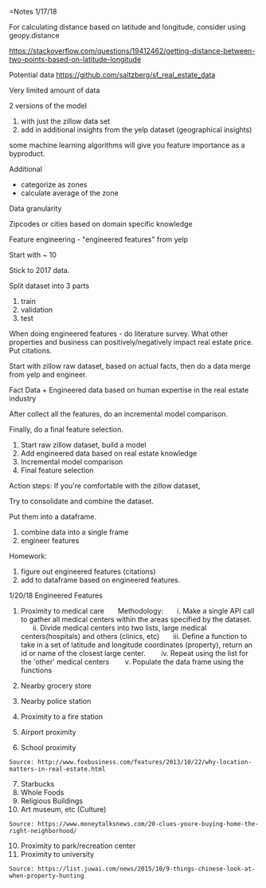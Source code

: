 =Notes
1/17/18

For calculating distance based on latitude and longitude, consider using geopy.distance

https://stackoverflow.com/questions/19412462/getting-distance-between-two-points-based-on-latitude-longitude


Potential data
https://github.com/saltzberg/sf_real_estate_data

Very limited amount of data

2 versions of the model
1. with just the zillow data set
2. add in additional insights from the yelp dataset (geographical insights) 

some machine learning algorithms will give you feature importance as a byproduct. 


Additional
- categorize as zones
- calculate average of the zone

Data granularity

Zipcodes or cities based on domain specific knowledge 

Feature engineering - "engineered features" from yelp

Start with ~ 10

Stick to 2017 data.

Split dataset into 3 parts
1. train 
2. validation
3. test

When doing engineered features - do literature survey. What other properties and business can positively/negatively impact real estate price. Put citations.

Start with zillow raw dataset, based on actual facts, then do a data merge from yelp and engineer. 

Fact Data + Engineered data based on human expertise in the real estate industry

After collect all the features, do an incremental model comparison. 

Finally, do a final feature selection. 


1. Start raw zillow dataset, build a model
2. Add engineered data based on real estate knowledge
3. Incremental model comparison
4. Final feature selection 

Action steps:
If you're comfortable with the zillow dataset,

Try to consolidate and combine the dataset.

Put them into a dataframe.

1. combine data into a single frame
2. engineer features

Homework:
1. figure out engineered features (citations)
2. add to dataframe based on engineered features.


1/20/18
Engineered Features
1. Proximity to medical care
&nbsp;&nbsp;&nbsp;&nbsp;&nbsp;&nbsp;Methodology: 
&nbsp;&nbsp;&nbsp;&nbsp;&nbsp;&nbsp;i. Make a single API call to gather all medical centers within the areas specified by the dataset. 
&nbsp;&nbsp;&nbsp;&nbsp;&nbsp;&nbsp;ii. Divide medical centers into two lists, large medical centers(hospitals) and others (clinics, etc)
&nbsp;&nbsp;&nbsp;&nbsp;&nbsp;&nbsp;iii. Define a function to take in a set of latitude and longitude coordinates (property), return an id or name of the closest large center. 
&nbsp;&nbsp;&nbsp;&nbsp;&nbsp;&nbsp; iv. Repeat using the list for the 'other' medical centers
&nbsp;&nbsp;&nbsp;&nbsp;&nbsp;&nbsp; v. Populate the data frame using the functions
2. Nearby grocery store

3. Nearby police station
4. Proximity to a fire station
5. Airport proximity
6. School proximity

```
Source: http://www.foxbusiness.com/features/2013/10/22/why-location-matters-in-real-estate.html
```
7. Starbucks
8. Whole Foods
9. Religious Buildings
10. Art museum, etc (Culture)
```
Source: https://www.moneytalksnews.com/20-clues-youre-buying-home-the-right-neighborhood/
```
10. Proximity to park/recreation center
11. Proximity to university 

```
Source: https://list.juwai.com/news/2015/10/9-things-chinese-look-at-when-property-hunting
```


